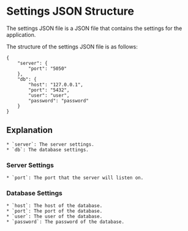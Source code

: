 # Settings JSON Structure

The settings JSON file is a JSON file that contains the settings for the application.

The structure of the settings JSON file is as follows:

```
{
    "server": {
        "port": "5050"
    },
    "db": {
        "host": "127.0.0.1",
        "port": "5432",
        "user": "user",
        "password": "password"
    }
}

```

## Explanation

    * `server`: The server settings.
    * `db`: The database settings.

### Server Settings

    * `port`: The port that the server will listen on.

### Database Settings

    * `host`: The host of the database.
    * `port`: The port of the database.
    * `user`: The user of the database.
    * `password`: The password of the database.
